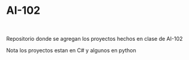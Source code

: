 # AI-102
<br>
<p>Repositorio donde se agregan los proyectos hechos en clase de AI-102</p>
<p>Nota los proyectos estan en C# y algunos en python <p>
